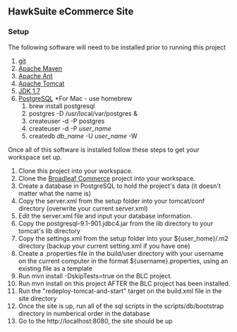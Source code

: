 ## HawkSuite eCommerce Site

### Setup

The following software will need to be installed prior to running this project

1. [git](http://git-scm.com/download)
2. [Apache Maven](http://maven.apache.org/download.html)
3. [Apache Ant](http://ant.apache.org/bindownload.cgi)
4. [Apache Tomcat](http://tomcat.apache.org/download-70.cgi)
5. [JDK 1.7](http://www.oracle.com/technetwork/java/javase/downloads/index.html)
6. [PostgreSQL](http://www.postgresql.org/download/)
  *For Mac - use homebrew
    1. brew install postgresql
    2. postgres -D /usr/local/var/postgres &
    3. createuser -d -P postgres
    4. createuser -d -P *user_name*
    5. createdb *db_name* -U *user_name* -W

Once all of this software is installed follow these steps to get your workspace set up.

1. Clone this project into your workspace.
2. Clone the [Broadleaf Commerce](https://github.com/BroadleafCommerce/BroadleafCommerce) project into your workspace.
3. Create a database in PostgreSQL to hold the project's data (it doesn't matter what the name is)
4. Copy the server.xml from the setup folder into your tomcat/conf directory (overwrite your current server.xml)
5. Edit the server.xml file and input your database information.
6. Copy the postgresql-9.1-901.jdbc4.jar from the lib directory to your tomcat's lib directory
7. Copy the settings.xml from the setup folder into your ${user_home}/.m2 directory (backup your current setting.xml if you have one)
8. Create a .properties file in the build/user directory with your username on the current computer in the format ${username}.properties, using an existing file as a template
9. Run mvn install -DskipTests=true on the BLC project.
10. Run mvn install on this project AFTER the BLC project has been installed.
11. Run the "redeploy-tomcat-and-start" target on the build.xml file in the site directory
12. Once the site is up, run all of the sql scripts in the scripts/db/bootstrap directory in numberical order in the database
13. Go to the http://localhost:8080, the site should be up
